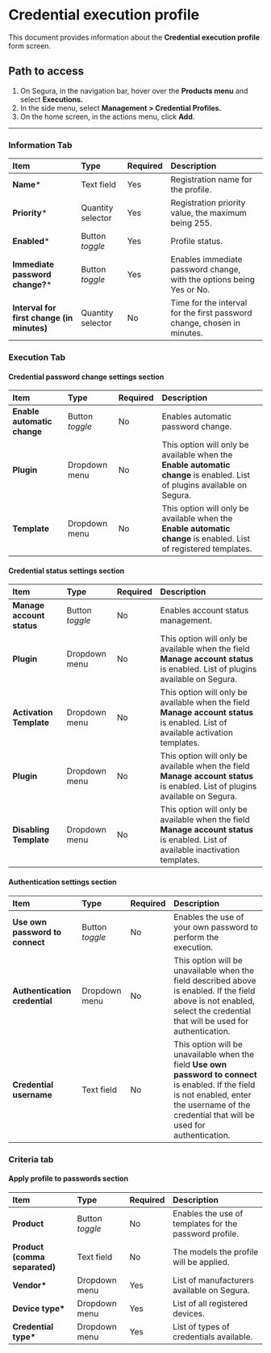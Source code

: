 # Credential execution profile

This document provides information about the **Credential execution profile** form screen.

## Path to access

1. On Segura, in the navigation bar, hover over the **Products menu** and select **Executions.**  
1. In the side menu, select **Management > Credential Profiles.**  
2. On the home screen, in the actions menu, click **Add**.

---
### Information Tab

| **Item** | **Type** | **Required** | **Description** |
| :---- | :---- | :---- | :---- |
| **Name*** | Text field | Yes | Registration name for the profile. |
| **Priority*** | Quantity selector | Yes | Registration priority value, the maximum being 255. |
| **Enabled*** | Button *toggle* | Yes | Profile status. |
| **Immediate password change?*** | Button *toggle* | Yes | Enables immediate password change, with the options being Yes or No. |
| **Interval for first change (in minutes)** | Quantity selector | No | Time for the interval for the first password change, chosen in minutes. |

### Execution Tab  
#### Credential password change settings section

| **Item** | **Type** | **Required** | **Description** |
| :---- | :---- | :---- | :---- |
| **Enable automatic change** | Button *toggle* | No | Enables automatic password change. |
| **Plugin** | Dropdown menu | No | This option will only be available when the **Enable automatic change** is enabled. List of plugins available on Segura. |
| **Template** | Dropdown menu | No | This option will only be available when the **Enable automatic change** is enabled. List of registered templates. |

#### Credential status settings section

| **Item** | **Type** | **Required** | **Description** |
| :---- | :---- | :---- | :---- |
| **Manage account status** | Button *toggle* | No | Enables account status management. |
| **Plugin** | Dropdown menu | No | This option will only be available when the field **Manage account status** is enabled. List of plugins available on Segura. |
| **Activation Template** | Dropdown menu | No | This option will only be available when the field **Manage account status** is enabled. List of available activation templates. |
| **Plugin** | Dropdown menu | No | This option will only be available when the field **Manage account status** is enabled. List of plugins available on Segura. |
| **Disabling Template** | Dropdown menu | No | This option will only be available when the field **Manage account status** is enabled. List of available inactivation templates. |

#### Authentication settings section

| **Item** | **Type** | **Required** | **Description** |
| :---- | :---- | :---- | :---- |
| **Use own password to connect** | Button *toggle* | No | Enables the use of your own password to perform the execution. |
| **Authentication credential** | Dropdown menu | No | This option will be unavailable when the field described above is enabled. If the field above is not enabled, select the credential that will be used for authentication. |
| **Credential username** | Text field | No | This option will be unavailable when the field **Use own password to connect** is enabled. If the field is not enabled, enter the username of the credential that will be used for authentication. |

### Criteria tab  
#### Apply profile to passwords section

| **Item** | **Type** | **Required** | **Description** |
| :---- | :---- | :---- | :---- |
| **Product** | Button *toggle* | No | Enables the use of templates for the password profile. |
| **Product (comma separated)** | Text field | No | The models the profile will be applied. |
| **Vendor\*** | Dropdown menu | Yes | List of manufacturers available on Segura. |
| **Device type\*** | Dropdown menu | Yes | List of all registered devices. |
| **Credential type\*** | Dropdown menu | Yes | List of types of credentials available. |